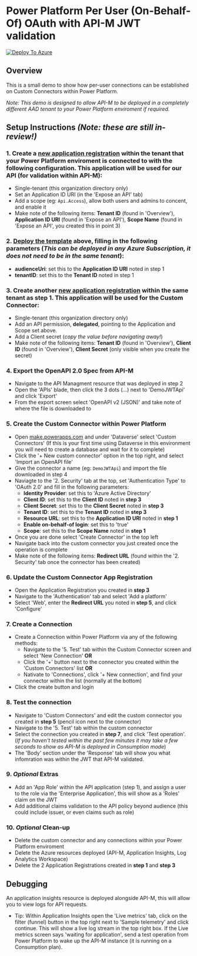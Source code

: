 # Power Platform Per User (On-Behalf-Of) OAuth with API-M JWT validation

[![Deploy To Azure](https://aka.ms/deploytoazurebutton)](https://portal.azure.com/#create/Microsoft.Template/uri/https%3A%2F%2Fraw.githubusercontent.com%2FScottHolden%2FPowerPlatformUserJWTApiM%2Fmaster%2Fdeploy.generated.json)

## Overview

This is a small demo to show how per-user connections can be established on Custom Connectors within Power Platform.

_Note: This demo is designed to allow API-M to be deployed in a completely different AAD tenant to your Power Platform enviroment if required._  

## Setup Instructions _(__Note: these are still in-review!__)_

### 1. Create a [new application registration](https://portal.azure.com/#view/Microsoft_AAD_RegisteredApps/CreateApplicationBlade/quickStartType~/null/isMSAApp~/false) within the tenant that your Power Platform enviroment is connected to with the following configuration. This application will be used for our API (for validation within API-M):  
- Single-tenant (this organization directory only)  
- Set an Application ID URI (in the 'Expose an API' tab)  
- Add a scope (eg: `Api.Access`), allow both users and admins to concent, and enable it  
- Make note of the following items: __Tenant ID__ (found in 'Overview'), __Application ID URI__ (found in 'Expose an API'), __Scope Name__ (found in 'Expose an API', you created this in point 3)  

### 2. [Deploy the template](https://portal.azure.com/#create/Microsoft.Template/uri/https%3A%2F%2Fraw.githubusercontent.com%2FScottHolden%2FPowerPlatformUserJWTApiM%2Fmaster%2Fdeploy.generated.json) above, filling in the following parameters (_This can be deployed in any Azure Subscription, it does __not__ need to be in the same tenant_):  
- __audienceUri__: set this to the __Application ID URI__ noted in step 1  
- __tenantID__: set this to the __Tenant ID__ noted in step 1  

### 3. Create another [new application registration](https://portal.azure.com/#view/Microsoft_AAD_RegisteredApps/CreateApplicationBlade/quickStartType~/null/isMSAApp~/false) within the same tenant as step 1. This application will be used for the Custom Connector:  
- Single-tenant (this organization directory only)  
- Add an API permission, __delegated__, pointing to the Application and Scope set above.  
- Add a Client secret (_copy the value before navigating away!_)  
- Make note of the following items: __Tenant ID__ (found in 'Overview'), __Client ID__ (found in 'Overview'), __Client Secret__ (only visible when you create the secret)

### 4. Export the OpenAPI 2.0 Spec from API-M  
- Navigate to the API Managment resource that was deployed in step 2  
- Open the 'APIs' blade, then click the 3 dots (...) next to 'DemoJWTApi' and click 'Export'  
- From the export screen select 'OpenAPI v2 (JSON)' and take note of where the file is downloaded to  

### 5. Create the Custom Connector within Power Platform  
- Open [make.powerapps.com](https://make.powerapps.com) and under 'Dataverse' select 'Custom Connectors' (If this is your first time using Dataverse in this environment you will need to create a database and wait for it to complete)  
- Click the '+ New custom connector' option in the top right, and select 'Import an OpenAPI file'  
- Give the connector a name (eg: `DemoJWTApi`) and import the file downloaded in step 4  
- Naviagte to the '2. Security' tab at the top, set 'Authentication Type' to 'OAuth 2.0' and fill in the following parameters:  
  - __Identity Provider__: set this to 'Azure Active Directory'
  - __Client ID__: set this to the __Client ID__ noted in __step 3__
  - __Client Secret__: set this to the __Client Secret__ noted in __step 3__
  - __Tenant ID__: set this to the __Tenant ID__ noted in __step 3__
  - __Resource URL__: set this to the __Application ID URI__ noted in __step 1__
  - __Enable on-behalf-of login__: set this to 'true'
  - __Scope__: set this to the __Scope Name__ noted in __step 1__  
- Once you are done select 'Create Connector' in the top left
- Navigate back into the custom connector you just created once the operation is complete
- Make note of the following items: __Redirect URL__ (found within the '2. Security' tab once the connector has been created)

### 6. Update the Custom Connector App Registration
- Open the Application Registration you created in __step 3__
- Navigate to the 'Authentication' tab and select 'Add a platform'
- Select 'Web', enter the __Redirect URL__ you noted in __step 5__, and click 'Configure'

### 7. Create a Connection
- Create a Connection within Power Platform via any of the following methods:
  - Navigate to the '5. Test' tab within the Custom Connector screen and select 'New Connection' __OR__
  - Click the '+' button next to the connector you created within the 'Custom Connectors' list __OR__
  - Nativate to 'Connections', click '+ New connection', and find your connector within the list (normally at the bottom)
- Click the create button and login

### 8. Test the connection
- Navigate to 'Custom Connectors' and edit the custom connector you created in __step 5__ (pencil icon next to the connector)
- Navigate to the '5. Test' tab within the custom connector
- Select the connection you created in __step 7__, and click 'Test operation'. (_If you haven't tested within the past few minutes it may take a few seconds to show as API-M is deployed in Consumption mode_)
- The 'Body' section under the 'Response' tab will show you what infomration was within the JWT that API-M validated.

### 9. _Optional_ Extras
- Add an 'App Role' within the API application (step 1), and assign a user to the role via the 'Enterprise Application', this will show as a 'Roles' claim on the JWT
- Add additional claims validation to the API policy beyond audience (this could include issuer, or even claims such as role)

### 10. _Optional_ Clean-up
- Delete the custom connector and any connections within your Power Platform enviroment
- Delete the Azure resources deployed (API-M, Application Insights, Log Analytics Workspace)
- Delete the 2 Application Registrations created in __step 1__ and __step 3__

## Debugging

An application insights resource is deployed alongside API-M, this will allow you to view logs for API requests.
- Tip: Within Application Insights open the 'Live metrics' tab, click on the filter (funnel) button in the top right next to 'Sample telemetry' and click continue. This will show a live log stream in the top right box. If the Live metrics screen says 'waiting for application', send a test operation from Power Platform to wake up the API-M instance (it is running on a Consumption plan).
